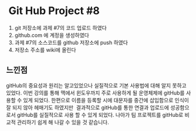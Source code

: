 #  Git Hub Project #8

1. git 저장소에 과제 #7의 코드 업로드 하였다
2. github.com 에 계정을 생성하였다
3. 과제 #7의 소스코드를 github 저장소에 push 하였다
4. 저장소 주소를 wiki에 올린다

## 느낀점 

gitHub의 중요성과 원리는 알고있었으나 실질적으로 기본 사용법에 대해 알지 못하고 있었다.
이번 강의를 통해 맥에서 윈도우까지 주로 사용하게 될 운영체제에 gitHub를 사용할 수 있게 되었다.
한편으로 이름을 등록할 시에 대문자를 중간에 삽입함으로 인식이 잘 되지 않아 헤매기도 하였지만 
결과적으로 gitHub를 통한 연결과 업로드에 성공함으로서 gitHub를 실질적으로 사용 할 수 있게 되었다.
나아가 팀 프로젝트를 gitHub로 비교적 관리하기 쉽게 해 나갈 수 있을 것 같습니다.

